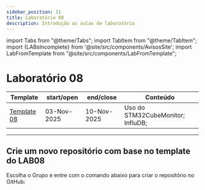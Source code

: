 ```yaml
---
sidebar_position: 11
title: Laboratório 08
description: Introdução as aulas de laboratório
---
```


import Tabs from "@theme/Tabs";
import TabItem from "@theme/TabItem";
import {LABsIncomplete} from '@site/src/components/AvisosSite';
import LabFromTemplate from "@site/src/components/LabFromTemplate";

# Laboratório 08
<!-- Aviso de que este conteúdo está em construção! -->
<LABsIncomplete />

| Template                                               | start/open  | end/close   | Conteúdo                          |
| ------------------------------------------------------ | ----------- | ----------- | --------------------------------- |
| [Template 08](https://github.com/ELT73A-LAB-TPL/LAB08) | 03-Nov-2025 | 10-Nov-2025 | Uso do STM32CubeMonitor; InfluDB; |

---

## Crie um novo repositório com base no template do LAB08

Escolha o Grupo e entre com o comando abaixo para criar o repositório no GitHub:
<!-- Gera instruções para criar o repositório no GitHub por grupo com base no template do laboratório. -->
<LabFromTemplate labNumber="LAB08" opts="-c" />